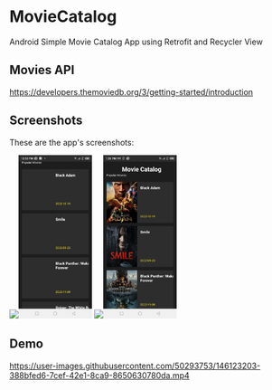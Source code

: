 # MovieCatalog
Android Simple Movie Catalog App using Retrofit and Recycler View

## Movies API
https://developers.themoviedb.org/3/getting-started/introduction

## Screenshots
These are the app's screenshots:

<img src="screenshots/demo1.png" width="130"/><img src="https://github.com/HillaryKiprono/MovieCatalog/blob/master/Screenshot_20221119-125038.jpg" width="130"/>
<img src="screenshots/demo1.png" width="130"/><img src="https://github.com/HillaryKiprono/MovieCatalog/blob/master/screenshot2" width="130"/>



## Demo
https://user-images.githubusercontent.com/50293753/146123203-388bfed6-7cef-42e1-8ca9-8650630780da.mp4

